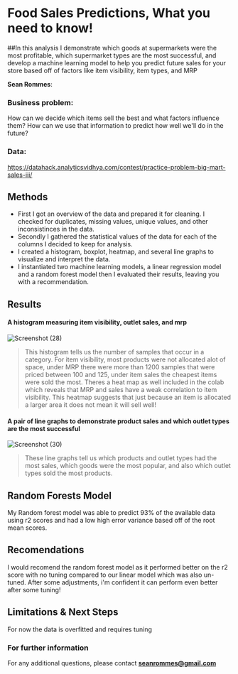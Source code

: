 # Food Sales Predictions, What you need to know!
##In this analysis I demonstrate which goods at supermarkets were the most profitable, which supermarket types are the most successful, and develop a machine learning model to help you predict future sales for your store based off of factors like item visibility, item types, and MRP

**Sean Rommes**: 

### Business problem:

How can we decide which items sell the best and what factors influence them? How can we use that information to predict how well we'll do in the future?


### Data:
https://datahack.analyticsvidhya.com/contest/practice-problem-big-mart-sales-iii/


## Methods
- First I got an overview of the data and prepared it for cleaning. I checked for duplicates, missing values, unique values, and other inconsistinces in the data.
- Secondly I gathered the statistical values of the data for each of the columns I decided to keep for analysis.
- I created a histogram, boxplot, heatmap, and several line graphs to visualize and interpret the data.
- I instantiated two machine learning models, a linear regression model and a random forest model then I evaluated their results, leaving you with a recommendation.

## Results

#### A histogram measuring item visibility, outlet sales, and mrp
![Screenshot (28)](https://user-images.githubusercontent.com/107956865/181852486-fd5b30d2-3551-4eae-8138-b884c44594c0.png)


> This histogram tells us the number of samples that occur in a category. For item visibility, most products were not allocated alot of space, under MRP there were more than 1200 samples that were priced between 100 and 125, under item sales the cheapest items were sold the most. Theres a heat map as well included in the colab  which reveals that MRP and sales have a weak correlation to item visibility. This heatmap suggests that just because an item is allocated a larger area it does not mean it will sell well!

#### A pair of line graphs to demonstrate product sales and which outlet types are the most successful
![Screenshot (30)](https://user-images.githubusercontent.com/107956865/181852992-95bdb0d2-34a3-4df5-8f78-503475c47b64.png)

> These line graphs tell us which products and outlet types had the most sales, which goods were the most popular, and also which outlet types sold the most products.
## Random Forests Model

My Random forest model was able to predict 93% of the available data using r2 scores and had a low high error variance based off of the root mean scores. 

## Recomendations
I would recomend the random forest model as it performed better on the r2 score with no tuning compared to our linear model which was also un-tuned. After some adjustments, i'm confident it can perform even better after some tuning!

## Limitations & Next Steps

For now the data is overfitted and requires tuning 


### For further information


For any additional questions, please contact **seanrommes@gmail.com**
